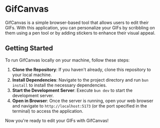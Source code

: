 # GifCanvas

GifCanvas is a simple browser-based tool that allows users to edit their GIFs. With this application, you can personalize your GIFs by scribbling on them using a pen tool or by adding stickers to enhance their visual appeal.

## Getting Started

To run GifCanvas locally on your machine, follow these steps:

1. **Clone the Repository**: If you haven't already, clone this repository to your local machine.
2. **Install Dependencies**: Navigate to the project directory and run `bun install` to install the necessary dependencies.
3. **Start the Development Server**: Execute `bun dev` to start the development server.
4. **Open in Browser**: Once the server is running, open your web browser and navigate to `http://localhost:5173` (or the port specified in the terminal) to access the application.

Now you're ready to edit your GIFs with GifCanvas!
